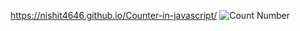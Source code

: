 https://nishit4646.github.io/Counter-in-javascript/
![Count Number](https://github.com/user-attachments/assets/d90fcfd4-b06f-4e43-a8e1-a5e598296798)
